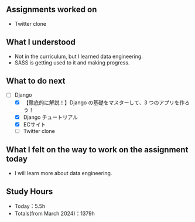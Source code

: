 ## Assignments worked on

- Twitter clone

## What I understood

- Not in the curriculum, but I learned data engineering.
- SASS is getting used to it and making progress.

## What to do next

- [ ]  Django
    - [x]  【徹底的に解説！】Django の基礎をマスターして、3 つのアプリを作ろう！
    - [x]  Django チュートリアル
    - [x]  ECサイト
    - [ ]  Twitter clone

## What I felt on the way to work on the assignment today

- I will learn more about data engineering.

## Study Hours

- Today：5.5h
- Totals(from March 2024)：1379h